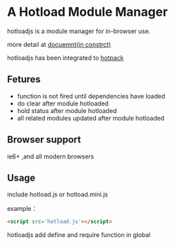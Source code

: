 # A Hotload Module Manager 

hotloadjs is a module manager for in-browser use.

more detail at
[docuemnt(in constrct)]()

hotloadjs has been integrated to [hotpack](https://github.com/duhongwei/hotpack)
## Fetures

- function is not fired until dependencies have loaded
- do clear after module hotloaded
- hold status after module hotloaded
- all related modules updated after module hotloaded


## Browser support

ie6+ ,and all modern browsers

## Usage

include hotload.js or hotload.mini.js

example：
``` html
<script src='hotload.js'></script>
```
hotloadjs add define and require function in global

